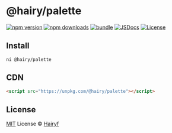 # @hairy/palette

[![npm version][npm-version-src]][npm-version-href]
[![npm downloads][npm-downloads-src]][npm-downloads-href]
[![bundle][bundle-src]][bundle-href]
[![JSDocs][jsdocs-src]][jsdocs-href]
[![License][license-src]][license-href]

## Install

```
ni @hairy/palette
```

## CDN

```html
<script src="https://unpkg.com/@hairy/palette"></script>
```

## License

[MIT](./LICENSE) License © [Hairyf](https://github.com/hairyf)

<!-- Badges -->

[npm-version-src]: https://img.shields.io/npm/v/@hairy/palette?style=flat&colorA=080f12&colorB=1fa669
[npm-version-href]: https://npmjs.com/package/@hairy/palette
[npm-downloads-src]: https://img.shields.io/npm/dm/@hairy/palette?style=flat&colorA=080f12&colorB=1fa669
[npm-downloads-href]: https://npmjs.com/package/@hairy/palette
[bundle-src]: https://img.shields.io/bundlephobia/minzip/@hairy/palette?style=flat&colorA=080f12&colorB=1fa669&label=minzip
[bundle-href]: https://bundlephobia.com/result?p=@hairy/palette
[license-src]: https://img.shields.io/github/license/hairyf/hairylib.svg?style=flat&colorA=080f12&colorB=1fa669
[license-href]: https://github.com/hairyf/hairylib/blob/main/LICENSE
[jsdocs-src]: https://img.shields.io/badge/jsdocs-reference-080f12?style=flat&colorA=080f12&colorB=1fa669
[jsdocs-href]: https://www.jsdocs.io/package/@hairy/palette
